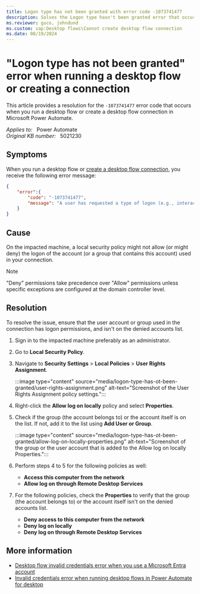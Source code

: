```yaml
---
title: Logon type has not been granted with error code -1073741477
description: Solves the Logon type hasn't been granted error that occurs when you run a desktop flow or create a connection in Power Automate.
ms.reviewer: guco, johndund
ms.custom: sap:Desktop flows\Cannot create desktop flow connection
ms.date: 08/19/2024
---
```

# "Logon type has not been granted" error when running a desktop flow or creating a connection

This article provides a resolution for the `-1073741477` error code that occurs when you run a desktop flow or create a desktop flow connection in Microsoft Power Automate.

_Applies to:_ &nbsp; Power Automate  
_Original KB number:_ &nbsp; 5021230

## Symptoms

When you run a desktop flow or [create a desktop flow connection](/power-automate/desktop-flows/desktop-flow-connections), you receive the following error message:

```json
{
    "error":{
        "code": "-1073741477",
        "message": "A user has requested a type of logon (e.g., interactive or network) that has not been granted. An administrator has control over who may logon interactively and through the network."
    }    
}
```

## Cause

On the impacted machine, a local security policy might not allow (or might deny) the logon of the account (or a group that contains this account) used in your connection.

> [!NOTE]
> "Deny" permissions take precedence over "Allow" permissions unless specific exceptions are configured at the domain controller level.

## Resolution

To resolve the issue, ensure that the user account or group used in the connection has logon permissions, and isn't on the denied accounts list.

1. Sign in to the impacted machine preferably as an administrator.
2. Go to **Local Security Policy**.
3. Navigate to **Security Settings** > **Local Policies** > **User Rights Assignment**.

   :::image type="content" source="media/logon-type-has-ot-been-granted/user-rights-assignment.png" alt-text="Screenshot of the User Rights Assignment policy settings.":::

4. Right-click the **Allow log on locally** policy and select **Properties**.
5. Check if the group (the account belongs to) or the account itself is on the list. If not, add it to the list using **Add User or Group**.

    :::image type="content" source="media/logon-type-has-ot-been-granted/allow-log-on-locally-properties.png" alt-text="Screenshot of the group or the user account that is added to the Allow log on locally Properties.":::

6. Perform steps 4 to 5 for the following policies as well:

    - **Access this computer from the network**
    - **Allow log on through Remote Desktop Services**

7. For the following policies, check the **Properties** to verify that the group (the account belongs to) or the account itself isn't on the denied accounts list.

    - **Deny access to this computer from the network**
    - **Deny log on locally**
    - **Deny log on through Remote Desktop Services**

## More information

- [Desktop flow invalid credentials error when you use a Microsoft Entra account](troubleshoot-ui-flow-invalid-credentials-error-using-aad-account.md)
- [Invalid credentials error when running desktop flows in Power Automate for desktop](invalid-credentials-errors-running-desktop-flows.md)
